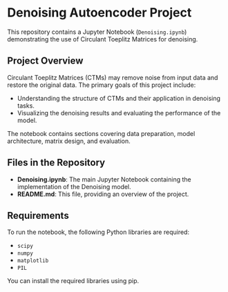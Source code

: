 # Denoising Autoencoder Project

This repository contains a Jupyter Notebook (`Denoising.ipynb`) demonstrating the use of Circulant Toeplitz Matrices for denoising.
## Project Overview

Circulant Toeplitz Matrices (CTMs) may remove noise from input data and restore the original data. The primary goals of this project include:

- Understanding the structure of CTMs and their application in denoising tasks.
- Visualizing the denoising results and evaluating the performance of the model.

The notebook contains sections covering data preparation, model architecture, matrix design, and evaluation.

## Files in the Repository

- **Denoising.ipynb**: The main Jupyter Notebook containing the implementation of the Denoising model.
- **README.md**: This file, providing an overview of the project.

## Requirements

To run the notebook, the following Python libraries are required:

- `scipy`
- `numpy`
- `matplotlib`
- `PIL`

You can install the required libraries using pip.
